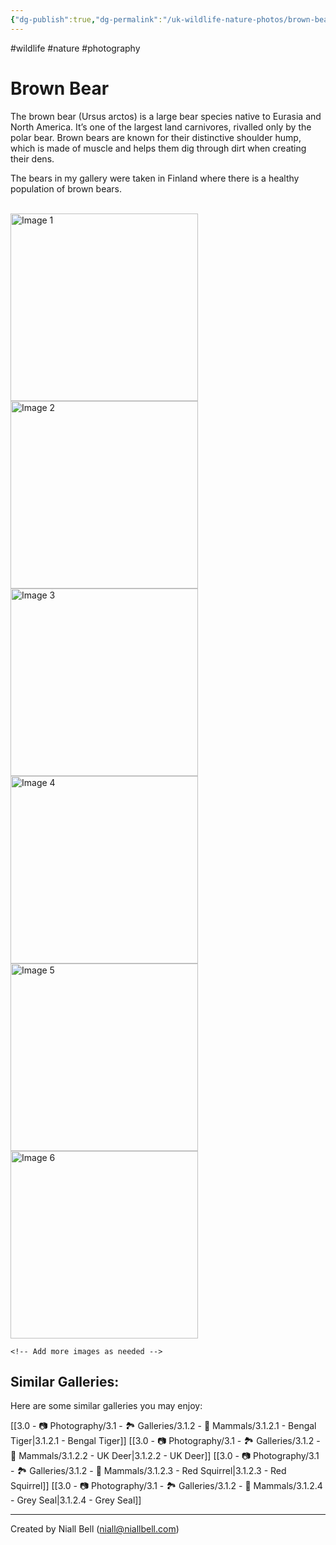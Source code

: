 ```yaml
---
{"dg-publish":true,"dg-permalink":"/uk-wildlife-nature-photos/brown-bear/","permalink":"/uk-wildlife-nature-photos/brown-bear/","title":"Brown Bear","hide":true,"tags":["wildlife","nature","photography"],"noteIcon":null,"created":"2024-07-15T22:59:06.359+03:00","updated":"2024-07-15T23:17:03.500+03:00"}
---
```


#wildlife #nature #photography 
# Brown Bear

The brown bear (Ursus arctos) is a large bear species native to Eurasia and North America. It’s one of the largest land carnivores, rivalled only by the polar bear. Brown bears are known for their distinctive shoulder hump, which is made of muscle and helps them dig through dirt when creating their dens.

The bears in my gallery were taken in Finland where there is a healthy population of brown bears.

<br>
<div class="gallery">
    <a href="https://i.imgur.com/Tip0k1n.jpg" data-fancybox="gallery">
        <img src="https://i.imgur.com/Tip0k1n.jpg" alt="Image 1" width="300">
    </a>
    <a href="https://i.imgur.com/vcMzrC0.jpg" data-fancybox="gallery">
        <img src="https://i.imgur.com/vcMzrC0.jpg" alt="Image 2" width="300">
    </a>
    <a href="https://i.imgur.com/wiz8HT1.jpeg" data-fancybox="gallery">
        <img src="https://i.imgur.com/wiz8HT1.jpeg" alt="Image 3" width="300">
    </a>
    <a href="https://i.imgur.com/N6iarDQ.jpeg" data-fancybox="gallery">
        <img src="https://i.imgur.com/N6iarDQ.jpeg" alt="Image 4" width="300">
    </a>
    <a href="https://i.imgur.com/gUrmfKl.jpeg" data-fancybox="gallery">
        <img src="https://i.imgur.com/gUrmfKl.jpeg" alt="Image 5" width="300">
    </a>
    <a href="https://i.imgur.com/6RuMr1y.jpeg" data-fancybox="gallery">
        <img src="https://i.imgur.com/6RuMr1y.jpeg" alt="Image 6" width="300">
    </a>

    <!-- Add more images as needed -->
</div>


## Similar Galleries:

Here are some similar galleries you may enjoy:

[[3.0 - 📷 Photography/3.1 - 🏞️ Galleries/3.1.2 - 🐯 Mammals/3.1.2.1 - Bengal Tiger\|3.1.2.1 - Bengal Tiger]]
[[3.0 - 📷 Photography/3.1 - 🏞️ Galleries/3.1.2 - 🐯 Mammals/3.1.2.2 - UK Deer\|3.1.2.2 - UK Deer]]
[[3.0 - 📷 Photography/3.1 - 🏞️ Galleries/3.1.2 - 🐯 Mammals/3.1.2.3 - Red Squirrel\|3.1.2.3 - Red Squirrel]]
[[3.0 - 📷 Photography/3.1 - 🏞️ Galleries/3.1.2 - 🐯 Mammals/3.1.2.4 - Grey Seal\|3.1.2.4 - Grey Seal]]

---
Created by Niall Bell (niall@niallbell.com)